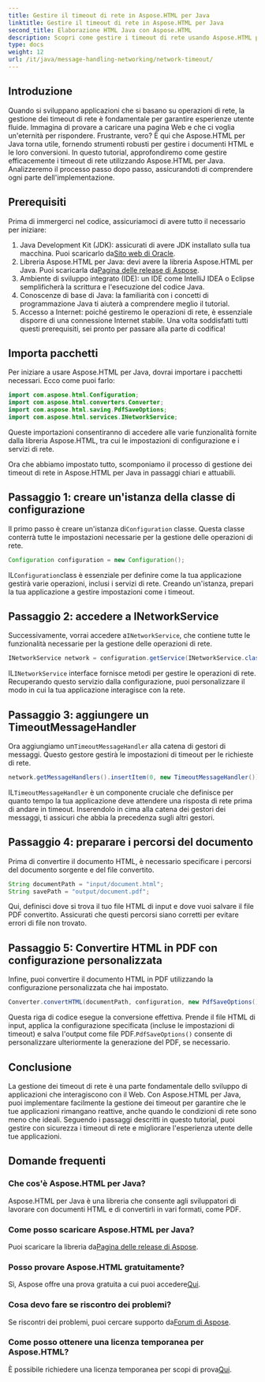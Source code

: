 ```yaml
---
title: Gestire il timeout di rete in Aspose.HTML per Java
linktitle: Gestire il timeout di rete in Aspose.HTML per Java
second_title: Elaborazione HTML Java con Aspose.HTML
description: Scopri come gestire i timeout di rete usando Aspose.HTML per Java in questa guida completa. Garantisci esperienze utente fluide con una gestione efficace dei timeout.
type: docs
weight: 12
url: /it/java/message-handling-networking/network-timeout/
---
```

## Introduzione
Quando si sviluppano applicazioni che si basano su operazioni di rete, la gestione dei timeout di rete è fondamentale per garantire esperienze utente fluide. Immagina di provare a caricare una pagina Web e che ci voglia un'eternità per rispondere. Frustrante, vero? È qui che Aspose.HTML per Java torna utile, fornendo strumenti robusti per gestire i documenti HTML e le loro conversioni. In questo tutorial, approfondiremo come gestire efficacemente i timeout di rete utilizzando Aspose.HTML per Java. Analizzeremo il processo passo dopo passo, assicurandoti di comprendere ogni parte dell'implementazione.
## Prerequisiti
Prima di immergerci nel codice, assicuriamoci di avere tutto il necessario per iniziare:
1.  Java Development Kit (JDK): assicurati di avere JDK installato sulla tua macchina. Puoi scaricarlo da[Sito web di Oracle](https://www.oracle.com/java/technologies/javase-jdk11-downloads.html).
2.  Libreria Aspose.HTML per Java: devi avere la libreria Aspose.HTML per Java. Puoi scaricarla da[Pagina delle release di Aspose](https://releases.aspose.com/html/java/).
3. Ambiente di sviluppo integrato (IDE): un IDE come IntelliJ IDEA o Eclipse semplificherà la scrittura e l'esecuzione del codice Java.
4. Conoscenze di base di Java: la familiarità con i concetti di programmazione Java ti aiuterà a comprendere meglio il tutorial.
5. Accesso a Internet: poiché gestiremo le operazioni di rete, è essenziale disporre di una connessione Internet stabile.
Una volta soddisfatti tutti questi prerequisiti, sei pronto per passare alla parte di codifica!
## Importa pacchetti
Per iniziare a usare Aspose.HTML per Java, dovrai importare i pacchetti necessari. Ecco come puoi farlo:
```java
import com.aspose.html.Configuration;
import com.aspose.html.converters.Converter;
import com.aspose.html.saving.PdfSaveOptions;
import com.aspose.html.services.INetworkService;
```
Queste importazioni consentiranno di accedere alle varie funzionalità fornite dalla libreria Aspose.HTML, tra cui le impostazioni di configurazione e i servizi di rete.

Ora che abbiamo impostato tutto, scomponiamo il processo di gestione dei timeout di rete in Aspose.HTML per Java in passaggi chiari e attuabili.
## Passaggio 1: creare un'istanza della classe di configurazione
 Il primo passo è creare un'istanza di`Configuration` classe. Questa classe conterrà tutte le impostazioni necessarie per la gestione delle operazioni di rete.
```java
Configuration configuration = new Configuration();
```
 IL`Configuration`class è essenziale per definire come la tua applicazione gestirà varie operazioni, inclusi i servizi di rete. Creando un'istanza, prepari la tua applicazione a gestire impostazioni come i timeout.
## Passaggio 2: accedere a INetworkService
 Successivamente, vorrai accedere a`INetworkService`, che contiene tutte le funzionalità necessarie per la gestione delle operazioni di rete.
```java
INetworkService network = configuration.getService(INetworkService.class);
```
 IL`INetworkService` interface fornisce metodi per gestire le operazioni di rete. Recuperando questo servizio dalla configurazione, puoi personalizzare il modo in cui la tua applicazione interagisce con la rete.
## Passaggio 3: aggiungere un TimeoutMessageHandler
 Ora aggiungiamo un`TimeoutMessageHandler` alla catena di gestori di messaggi. Questo gestore gestirà le impostazioni di timeout per le richieste di rete.
```java
network.getMessageHandlers().insertItem(0, new TimeoutMessageHandler());
```
 IL`TimeoutMessageHandler` è un componente cruciale che definisce per quanto tempo la tua applicazione deve attendere una risposta di rete prima di andare in timeout. Inserendolo in cima alla catena dei gestori dei messaggi, ti assicuri che abbia la precedenza sugli altri gestori.
## Passaggio 4: preparare i percorsi del documento
Prima di convertire il documento HTML, è necessario specificare i percorsi del documento sorgente e del file convertito.
```java
String documentPath = "input/document.html";
String savePath = "output/document.pdf";
```
Qui, definisci dove si trova il tuo file HTML di input e dove vuoi salvare il file PDF convertito. Assicurati che questi percorsi siano corretti per evitare errori di file non trovato.
## Passaggio 5: Convertire HTML in PDF con configurazione personalizzata
Infine, puoi convertire il documento HTML in PDF utilizzando la configurazione personalizzata che hai impostato.
```java
Converter.convertHTML(documentPath, configuration, new PdfSaveOptions(), savePath);
```
 Questa riga di codice esegue la conversione effettiva. Prende il file HTML di input, applica la configurazione specificata (incluse le impostazioni di timeout) e salva l'output come file PDF.`PdfSaveOptions()` consente di personalizzare ulteriormente la generazione del PDF, se necessario.
## Conclusione
La gestione dei timeout di rete è una parte fondamentale dello sviluppo di applicazioni che interagiscono con il Web. Con Aspose.HTML per Java, puoi implementare facilmente la gestione dei timeout per garantire che le tue applicazioni rimangano reattive, anche quando le condizioni di rete sono meno che ideali. Seguendo i passaggi descritti in questo tutorial, puoi gestire con sicurezza i timeout di rete e migliorare l'esperienza utente delle tue applicazioni.
## Domande frequenti
### Che cos'è Aspose.HTML per Java?
Aspose.HTML per Java è una libreria che consente agli sviluppatori di lavorare con documenti HTML e di convertirli in vari formati, come PDF.
### Come posso scaricare Aspose.HTML per Java?
 Puoi scaricare la libreria da[Pagina delle release di Aspose](https://releases.aspose.com/html/java/).
### Posso provare Aspose.HTML gratuitamente?
 Sì, Aspose offre una prova gratuita a cui puoi accedere[Qui](https://releases.aspose.com/).
### Cosa devo fare se riscontro dei problemi?
 Se riscontri dei problemi, puoi cercare supporto da[Forum di Aspose](https://forum.aspose.com/c/html/29).
### Come posso ottenere una licenza temporanea per Aspose.HTML?
 È possibile richiedere una licenza temporanea per scopi di prova[Qui](https://purchase.aspose.com/temporary-license/).